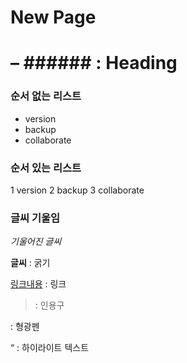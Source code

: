 # New Page
# – ###### : Heading

### 순서 없는 리스트
* version
* backup
* collaborate

### 순서 있는 리스트
1 version
2 backup
3 collaborate

### 글씨 기울임
*기울어진 글씨*

**글씨** : 굵기

[링크내용](링크주소) : 링크

> : 인용구

<mark></mark> : 형광펜

“ : 하이라이트 텍스트
